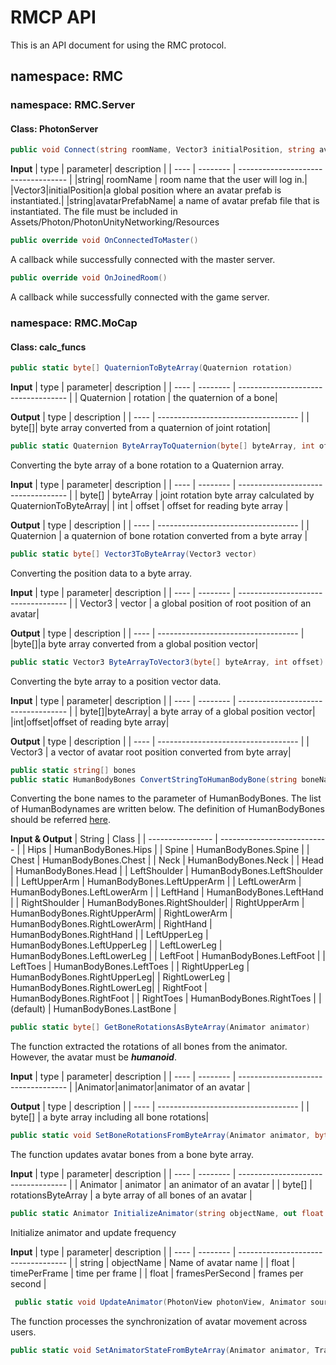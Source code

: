 # RMCP API
This is an API document for using the RMC protocol.
## namespace: RMC
### namespace: RMC.Server
#### Class: PhotonServer
```csharp
public void Connect(string roomName, Vector3 initialPosition, string avatarPrefabName)
```
**Input**
| type | parameter| description                         |
| ---- | -------- | ----------------------------------- |
|string| roomName | room name that the user will log in.|
|Vector3|initialPosition|a global position where an avatar prefab is instantiated.|
|string|avatarPrefabName| a name of avatar prefab file that is instantiated. The file must be included in Assets/Photon/PhotonUnityNetworking/Resources

```csharp
public override void OnConnectedToMaster()
```
A callback while successfully connected with the master server.
```csharp
public override void OnJoinedRoom()
```
A callback while successfully connected with the game server.
### namespace: RMC.MoCap
#### Class: calc_funcs
```csharp
public static byte[] QuaternionToByteArray(Quaternion rotation)
```
**Input**
| type | parameter| description                         |
| ---- | -------- | ----------------------------------- |
| Quaternion | rotation | the quaternion of a bone|

**Output**
| type | description                         |
| ---- | ----------------------------------- |
| byte[]| byte array converted from a quaternion of joint rotation|
```csharp
public static Quaternion ByteArrayToQuaternion(byte[] byteArray, int offset)
```
Converting the byte array of a bone rotation to a Quaternion array.

**Input**
| type | parameter| description                         |
| ---- | -------- | ----------------------------------- |
| byte[] | byteArray | joint rotation byte array calculated by QuaternionToByteArray|
| int | offset | offset for reading byte array |

**Output**
| type | description                         |
| ---- | ----------------------------------- |
| Quaternion | a quaternion of bone rotation converted from a byte array |

```csharp
public static byte[] Vector3ToByteArray(Vector3 vector)
```
Converting the position data to a byte array.

**Input**
| type | parameter| description                         |
| ---- | -------- | ----------------------------------- |
| Vector3 | vector | a global position of root position of an avatar|

**Output**
| type | description                         |
| ---- | ----------------------------------- |
|byte[]|a byte array converted from a global position vector|

```csharp
public static Vector3 ByteArrayToVector3(byte[] byteArray, int offset)
```
Converting the byte array to a position vector data.

**Input**
| type | parameter| description                         |
| ---- | -------- | ----------------------------------- |
| byte[]|byteArray| a byte array of a global position vector|
|int|offset|offset of reading byte array|

**Output**
| type | description                         |
| ---- | ----------------------------------- |
| Vector3 | a vector of avatar root position converted from byte array|

```csharp
public static string[] bones
public static HumanBodyBones ConvertStringToHumanBodyBone(string boneName)
```
Converting the bone names to the parameter of HumanBodyBones.
The list of HumanBodynames are written below. The definition of HumanBodyBones should be referred [here](https://docs.unity3d.com/ja/2020.3/ScriptReference/HumanBodyBones.html).

**Input & Output**
| String           | Class                       |
| ---------------- | --------------------------- |
| Hips             | HumanBodyBones.Hips         |
| Spine            | HumanBodyBones.Spine        |
| Chest            | HumanBodyBones.Chest        |
| Neck             | HumanBodyBones.Neck         |
| Head             | HumanBodyBones.Head         |
| LeftShoulder     | HumanBodyBones.LeftShoulder |
| LeftUpperArm     | HumanBodyBones.LeftUpperArm |
| LeftLowerArm     | HumanBodyBones.LeftLowerArm |
| LeftHand         | HumanBodyBones.LeftHand     |
| RightShoulder    | HumanBodyBones.RightShoulder|
| RightUpperArm    | HumanBodyBones.RightUpperArm|
| RightLowerArm    | HumanBodyBones.RightLowerArm|
| RightHand        | HumanBodyBones.RightHand    |
| LeftUpperLeg     | HumanBodyBones.LeftUpperLeg |
| LeftLowerLeg     | HumanBodyBones.LeftLowerLeg |
| LeftFoot         | HumanBodyBones.LeftFoot     |
| LeftToes         | HumanBodyBones.LeftToes     |
| RightUpperLeg    | HumanBodyBones.RightUpperLeg|
| RightLowerLeg    | HumanBodyBones.RightLowerLeg|
| RightFoot        | HumanBodyBones.RightFoot    |
| RightToes        | HumanBodyBones.RightToes    |
| (default)        | HumanBodyBones.LastBone     |

```csharp
public static byte[] GetBoneRotationsAsByteArray(Animator animator)
```
The function extracted the rotations of all bones from the animator. However, the avatar must be ***humanoid***.

**Input**
| type | parameter| description                         |
| ---- | -------- | ----------------------------------- |
|Animator|animator|animator of an avatar |

**Output**
| type | description                         |
| ---- | ----------------------------------- |
| byte[] | a byte array including all bone rotations|

```csharp
public static void SetBoneRotationsFromByteArray(Animator animator, byte[] rotationsByteArray)
```
The function updates avatar bones from a bone byte array.

**Input**
| type | parameter| description                         |
| ---- | -------- | ----------------------------------- |
| Animator | animator | an animator of an avatar |
| byte[] | rotationsByteArray | a byte array of all bones of an avatar |

```csharp
public static Animator InitializeAnimator(string objectName, out float timePerFrame, float framesPerSecond)
```
Initialize animator and update frequency

**Input**
| type | parameter| description                         |
| ---- | -------- | ----------------------------------- |
| string | objectName | Name of avatar name |
| float | timePerFrame | time per frame |
| float | framesPerSecond | frames per second |


```csharp
 public static void UpdateAnimator(PhotonView photonView, Animator sourceAnimator, Transform root, ref float timer, float timePerFrame, string rpcMethodName)
```
The function processes the synchronization of avatar movement across users.
```csharp
public static void SetAnimatorStateFromByteArray(Animator animator, Transform root, byte[] data)
```
